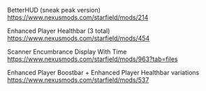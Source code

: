BetterHUD (sneak peak version)
https://www.nexusmods.com/starfield/mods/214

Enhanced Player Healthbar (3 total)
https://www.nexusmods.com/starfield/mods/454

Scanner Encumbrance Display With Time
https://www.nexusmods.com/starfield/mods/963?tab=files

Enhanced Player Boostbar + Enhanced Player Healthbar variations
https://www.nexusmods.com/starfield/mods/537